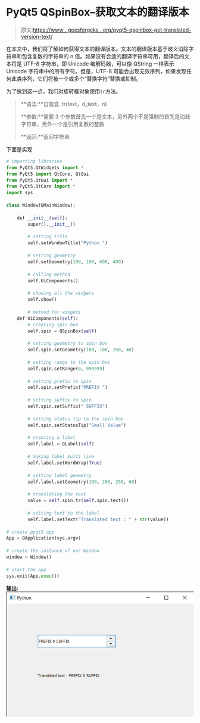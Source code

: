 # PyQt5 QSpinBox–获取文本的翻译版本

> 原文:[https://www . geesforgeks . org/pyqt5-qspinbox-get-translated-version-text/](https://www.geeksforgeeks.org/pyqt5-qspinbox-getting-translated-version-of-text/)

在本文中，我们将了解如何获得文本的翻译版本。文本的翻译版本基于歧义消除字符串和包含复数的字符串的 n 值。如果没有合适的翻译字符串可用，翻译后的文本将是 UTF-8 字符串，即 Unicode 编解码器，可以像 QString 一样表示 Unicode 字符串中的所有字符。但是，UTF-8 可能会出现无效序列，如果发现任何此类序列，它们将被一个或多个“替换字符”替换或抑制。

为了做到这一点，我们对旋转框对象使用`tr`方法。

> **语法:**自旋盒. tr(text，d_text，n)
> 
> **参数:**需要 3 个参数首先一个是文本，另外两个不是强制的首先是消歧字符串，另外一个是引用复数的整数
> 
> **返回:**返回字符串

下面是实现

```py
# importing libraries
from PyQt5.QtWidgets import * 
from PyQt5 import QtCore, QtGui
from PyQt5.QtGui import * 
from PyQt5.QtCore import * 
import sys

class Window(QMainWindow):

    def __init__(self):
        super().__init__()

        # setting title
        self.setWindowTitle("Python ")

        # setting geometry
        self.setGeometry(100, 100, 600, 400)

        # calling method
        self.UiComponents()

        # showing all the widgets
        self.show()

        # method for widgets
    def UiComponents(self):
        # creating spin box
        self.spin = QSpinBox(self)

        # setting geometry to spin box
        self.spin.setGeometry(100, 100, 250, 40)

        # setting range to the spin box
        self.spin.setRange(0, 999999)

        # setting prefix to spin
        self.spin.setPrefix("PREFIX ")

        # setting suffix to spin
        self.spin.setSuffix(" SUFFIX")

        # setting status tip to the spin box
        self.spin.setStatusTip("Small Value")

        # creating a label
        self.label = QLabel(self)

        # making label multi line
        self.label.setWordWrap(True)

        # setting label geometry
        self.label.setGeometry(100, 200, 250, 60)

        # translating the text
        value = self.spin.tr(self.spin.text())

        # setting text to the label
        self.label.setText("Translated text : " + str(value))

# create pyqt5 app
App = QApplication(sys.argv)

# create the instance of our Window
window = Window()

# start the app
sys.exit(App.exec())
```

**输出:**
![](img/125f2fea8b57335065c7f530864619b9.png)